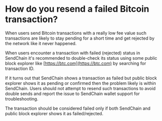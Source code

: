 # How do you resend a failed Bitcoin transaction?

When users send Bitcoin transactions with a really low fee value such transactions are likely to stay pending for a short time and get rejected by the network like it never happened.

When users encounter a transaction with failed (rejected) status in SendChain it's recommended to double-check its status using some public block explorer like [https://btc.com](https://btc.com) by searching for transaction ID.

If it turns out that SendChain shows a transaction as failed but public block explorer shows it as pending or confirmed then the problem likely is within SendChain. Users should not attempt to resend such transactions to avoid double sends and report the issue to SendChain wallet support for troubleshooting.

The transaction should be considered failed only if both SendChain and public block explorer shows it as failed/rejected.
